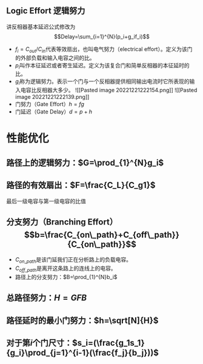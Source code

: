## Logic Effort 逻辑努力
讲反相器基本延迟公式修改为
$$Delay=\sum_{i=1}^{N}(p_i+g_if_i)$$
- $f_i=C_{out}/C_{in}$代表等效扇出，也叫电气努力（electrical effort）。定义为该门的外部负载和输入电容之间的比。
- $p_i$叫作本征延迟或者寄生延迟。定义为该复合门和简单反相器的本征延时的比。
- $g_i$称为逻辑努力。表示一个门与一个反相器提供相同输出电流时它所表现的输入电容比反相器大多少。
![[Pasted image 20221221222154.png]]
![[Pasted image 20221221222139.png]]
- 门努力（Gate Effort）$h=fg$
- 门延迟（Gate Delay）$d=p+h$
# 性能优化
## 路径上的逻辑努力：$G=\prod_{1}^{N}g_i$
## 路径的有效扇出：$F=\frac{C_L}{C_g1}$
最后一级电容与第一级电容的比值
## 分支努力（Branching Effort）$$b=\frac{C_{on\_path}+C_{off\_path}}{C_{on\_path}}$$
- $C_{on\_path}$是该门延我们正在分析路上的负载电容。
- $C_{off\_path}$是离开这条路上的连线上的电容。
- 路径上的分支努力：$B=\prod_{1}^{N}b_i$
## 总路径努力：$H=GFB$
## 路径延时的最小门努力：$h=\sqrt[N]{H}$
## 对于第$i$个门尺寸：$s_i=(\frac{g_1s_1}{g_i}\prod_{j=1}^{i-1}(\frac{f_j}{b_j}))$
